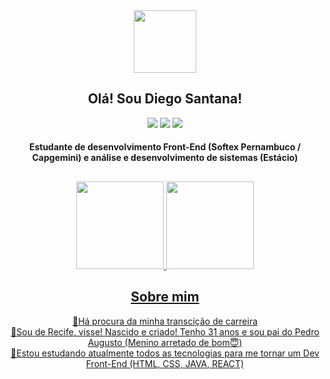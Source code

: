 <div id="header" align="center">
  <img src="https://media.giphy.com/media/M9gbBd9nbDrOTu1Mqx/giphy.gif" width="100"/>
  
  
  <div id="badges">
  
## Olá! Sou Diego Santana!
<div>
<a href="https://www.instagram.com/diiegosantana10/" target="_blank"><img src="https://img.shields.io/badge/-Instagram-%23E4405F?style=for-the-badge&logo=instagram&logoColor=white" target="_blank"></a>
<a href="www.linkedin.com/in/diegohig" target="_blank"><img src="https://img.shields.io/badge/-LinkedIn-%230077B5?style=for-the-badge&logo=linkedin&logoColor=white" target="_blank"></a>
<a href = "mailto:DiiegoSantanaa10@gmail.com"><img src="https://img.shields.io/badge/-Gmail-%23333?style=for-the-badge&logo=gmail&logoColor=white" target="_blank"></a>
</div>

<h4>
Estudante de desenvolvimento Front-End (Softex Pernambuco / Capgemini) e análise e desenvolvimento de sistemas (Estácio)
</h4>

## 

<div align="center">
  <a href="https://github.com/DiegoHigino">
  <img height="140em" src="https://github-readme-stats.vercel.app/api?username=DiegoHigino&show_icons=true&theme=dark&include_all_commits=true&count_private=true"/>
  <img height="140em" src="https://github-readme-stats.vercel.app/api/top-langs/?username=DiegoHigino&layout=compact&langs_count=7&theme=dark"/>
</div>


<h2>
Sobre mim
</h2>

🙌Há procura da minha transcição de carreira<br>
🙂Sou de Recife, visse! Nascido e criado! Tenho 31 anos e sou pai do Pedro Augusto (Menino arretado de bom😇)<br>
📖Estou estudando atualmente todos as tecnologias para me tornar um Dev Front-End (HTML, CSS, JAVA, REACT)<br>




</div>
</div>
